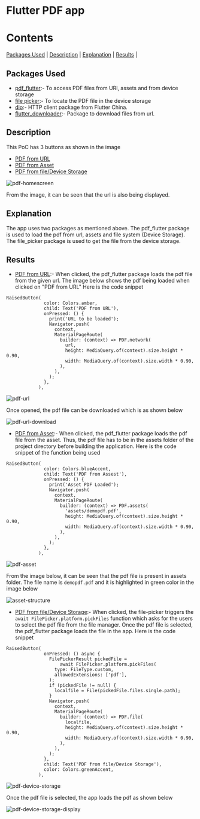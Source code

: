 # Flutter PDF app

# Contents
[Packages Used](#packages-used) | [Description](#description) | [Explanation](#explanation) | [Results](#results) |

## Packages Used
* [pdf_flutter](https://pub.dev/packages/pdf_flutter):- To access PDF files from URl, assets and from device storage
* [file picker](https://pub.dev/packages/file_picker):- To locate the PDF file in the device storage
* [dio](https://pub.dev/packages/dio):- HTTP client package from Flutter China.
* [flutter_downloader](https://pub.dev/packages/flutter_downloader):- Package to download files from url.

## Description
This PoC has 3 buttons as shown in the image
* [PDF from URL](https://github.com/KK-MS/app_tutorial_flutter/blob/master/lib/29_flutter_pdf.dart)
* [PDF from Asset](https://github.com/KK-MS/app_tutorial_flutter/blob/master/lib/29_flutter_pdf.dart)
* [PDF from file/Device Storage](https://github.com/KK-MS/app_tutorial_flutter/blob/master/lib/29_flutter_pdf.dart)

![pdf-homescreen](https://user-images.githubusercontent.com/56631153/106457926-fc3eb100-648f-11eb-855f-ac4e1676000f.png)

From the image, it can be seen that the url is also being displayed. 

## Explanation
The app uses two packages as mentioned above. The pdf_flutter package is used to load the pdf from url, assets and file system (Device Storage).
The file_picker package is used to get the file from the device storage.

## Results
* [PDF from URL](https://github.com/KK-MS/app_tutorial_flutter/blob/master/lib/29_flutter_pdf.dart):- When clicked, the pdf_flutter package loads the pdf file from the given url. The image below shows the pdf being loaded when clicked on "PDF from URL"
Here is the code snippet
```
RaisedButton(
              color: Colors.amber,
              child: Text('PDF from URL'),
              onPressed: () {
                print('URL to be loaded');
                Navigator.push(
                  context,
                  MaterialPageRoute(
                    builder: (context) => PDF.network(
                      url,
                      height: MediaQuery.of(context).size.height * 0.90,
                      width: MediaQuery.of(context).size.width * 0.90,
                    ),
                  ),
                );
              },
            ),
```       

![pdf-url](https://user-images.githubusercontent.com/56631153/106913321-2ac4c200-6704-11eb-9082-12ee0add4df9.png)

Once opened, the pdf file can be downloaded which is as shown below

![pdf-url-download](https://user-images.githubusercontent.com/56631153/106913384-39ab7480-6704-11eb-8613-925333ccdf4b.png)

* [PDF from Asset](https://github.com/KK-MS/app_tutorial_flutter/blob/master/lib/29_flutter_pdf.dart):-  When clicked, the pdf_flutter package loads the pdf file from the asset. 
Thus, the pdf file has to be in the assets folder of the project directory before building the application. 
Here is the code snippet of the function being used
```
RaisedButton(
              color: Colors.blueAccent,
              child: Text('PDF from Assest'),
              onPressed: () {
                print('Asset PDF Loaded');
                Navigator.push(
                  context,
                  MaterialPageRoute(
                    builder: (context) => PDF.assets(
                      'assets/demopdf.pdf',
                      height: MediaQuery.of(context).size.height * 0.90,
                      width: MediaQuery.of(context).size.width * 0.90,
                    ),
                  ),
                );
              },
            ),
```
![pdf-asset](https://user-images.githubusercontent.com/56631153/106913435-462fcd00-6704-11eb-965d-cf637728b3ac.png)

From the image below, it can be seen that the pdf file is present in assets folder. The file name is ```demopdf.pdf``` and it is highlighted in green color in the image below

![asset-structure](https://user-images.githubusercontent.com/56631153/106458767-23e24900-6491-11eb-808a-66cf30c77ae4.png)

* [PDF from file/Device Storage](https://github.com/KK-MS/app_tutorial_flutter/blob/master/lib/29_flutter_pdf.dart):- When clicked, the file-picker triggers the ```await FilePicker.platform.pickFiles``` function
which asks for the users to select the pdf file from the file manager. Once the pdf file is selected, the pdf_flutter package loads the file in the app.
Here is the code snippet
```
RaisedButton(
              onPressed: () async {
                FilePickerResult pickedFile =
                    await FilePicker.platform.pickFiles(
                  type: FileType.custom,
                  allowedExtensions: ['pdf'],
                );
                if (pickedFile != null) {
                  localfile = File(pickedFile.files.single.path);
                }
                Navigator.push(
                  context,
                  MaterialPageRoute(
                    builder: (context) => PDF.file(
                      localfile,
                      height: MediaQuery.of(context).size.height * 0.90,
                      width: MediaQuery.of(context).size.width * 0.90,
                    ),
                  ),
                );
              },
              child: Text('PDF from file/Device Storage'),
              color: Colors.greenAccent,
            ),
```
![pdf-device-storage](https://user-images.githubusercontent.com/56631153/106459387-111c4400-6492-11eb-8f73-01cf967a5fcc.png)

Once the pdf file is selected, the app loads the pdf as shown below

![pdf-device-storage-display](https://user-images.githubusercontent.com/56631153/106913662-82fbc400-6704-11eb-89a7-2aad29bde9f6.png)
